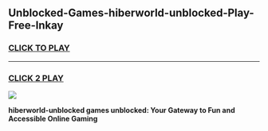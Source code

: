 
## Unblocked-Games-hiberworld-unblocked-Play-Free-lnkay
<h3>
<a href="https://premium76.site?title=hiberworld-unblocked&ref=20M">CLICK TO PLAY</a></h3>
<hr>

<h3>
<a href="https://premium76.site?title=hiberworld-unblocked&ref=20M">CLICK 2 PLAY</a>
  
</h3>

<a href="https://premium76.site?title=hiberworld-unblocked&ref=19M"><img src="https://clearcache.store/games.png"></a>


**hiberworld-unblocked games unblocked: Your Gateway to Fun and Accessible Online Gaming**
